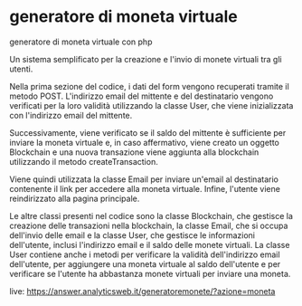 # generatore di moneta virtuale
  generatore di moneta virtuale con php 

Un sistema semplificato per la creazione e l'invio di monete virtuali tra gli utenti.

Nella prima sezione del codice, i dati del form vengono recuperati tramite il metodo POST. L'indirizzo email del mittente e del destinatario vengono verificati per la loro validità utilizzando la classe User, che viene inizializzata con l'indirizzo email del mittente.

Successivamente, viene verificato se il saldo del mittente è sufficiente per inviare la moneta virtuale e, in caso affermativo, viene creato un oggetto Blockchain e una nuova transazione viene aggiunta alla blockchain utilizzando il metodo createTransaction.

Viene quindi utilizzata la classe Email per inviare un'email al destinatario contenente il link per accedere alla moneta virtuale. Infine, l'utente viene reindirizzato alla pagina principale.

Le altre classi presenti nel codice sono la classe Blockchain, che gestisce la creazione delle transazioni nella blockchain, la classe Email, che si occupa dell'invio delle email e la classe User, che gestisce le informazioni dell'utente, inclusi l'indirizzo email e il saldo delle monete virtuali. La classe User contiene anche i metodi per verificare la validità dell'indirizzo email dell'utente, per aggiungere una moneta virtuale al saldo dell'utente e per verificare se l'utente ha abbastanza monete virtuali per inviare una moneta.

live: https://answer.analyticsweb.it/generatoremonete/?azione=moneta
